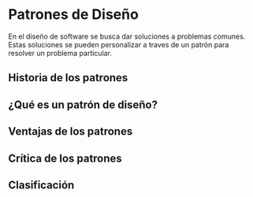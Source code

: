 # Patrones de Diseño
En el diseño de software se busca dar soluciones a problemas comunes. Estas soluciones se pueden personalizar a traves de un patrón para resolver un problema particular.
## Historia de los patrones
## ¿Qué es un patrón de diseño?
## Ventajas de los patrones
## Crítica de los patrones
## Clasificación
